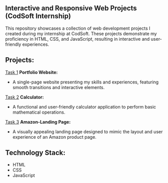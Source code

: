 ## Interactive and Responsive Web Projects (CodSoft Internship)

This repository showcases a collection of web development projects I created during my internship at CodSoft. These projects demonstrate my proficiency in HTML, CSS, and JavaScript, resulting in interactive and user-friendly experiences.

## Projects:

[Task 1](https://github.com/kushal-codehub/CODSOFT-Level-1/tree/706b7ffe63405ab8bf434ec73213572e0df751a2/Portfolio) **Portfolio Website:**

* A single-page website presenting my skills and experiences, featuring smooth transitions and interactive elements.

[Task 2](https://github.com/kushal-codehub/CODSOFT-Level-1/tree/706b7ffe63405ab8bf434ec73213572e0df751a2/calculator) **Calculator:**

* A functional and user-friendly calculator application to perform basic mathematical operations.

[Task 3](https://github.com/kushal-codehub/CODSOFT-Level-1/tree/706b7ffe63405ab8bf434ec73213572e0df751a2/landing_page) **Amazon-Landing Page:**

* A visually appealing landing page designed to mimic the layout and user experience of an Amazon product page. 

## Technology Stack:

* HTML
* CSS
* JavaScript
